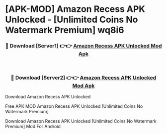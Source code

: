 # [APK-MOD] Amazon Recess APK Unlocked - [Unlimited Coins No Watermark Premium] wq8i6



<div align="center">
<h3>🔴 Download [Server1] 👉👉 <a href="https://momento.my/?title=Amazon_Recess_APK_Unlocked">Amazon Recess APK Unlocked Mod Apk</a></h3><br>

<h3>🔴 Download [Server2] 👉👉 <a href="https://momento.my/?title=Amazon_Recess_APK_Unlocked">Amazon Recess APK Unlocked Mod Apk</a></h3>
</div>



Download Amazon Recess APK Unlocked 

Free APK MOD Amazon Recess APK Unlocked [Unlimited Coins No Watermark Premium]

Download Amazon Recess APK Unlocked [Unlimited Coins No Watermark Premium] Mod For Android
